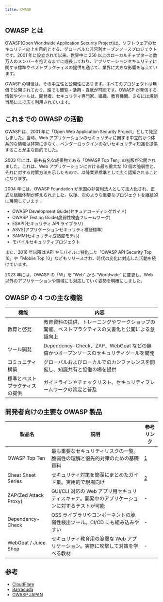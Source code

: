 ```yaml
---
title: OWASP
---
```


## OWASP とは

OWASP(Open Worldwide Application Security Project)は、ソフトウェアのセキュリティ向上を目的とする、グローバルな非営利オープンソースプロジェクトです。2001 年に設立されて以来、世界中に 250 以上のローカルチャプターと数万人のメンバーを抱えるまでに成長しており、アプリケーションセキュリティに関する標準やベストプラクティスの提供を通じて、業界に大きな影響を与えています。

OWASP の特徴は、その中立性と公開性にあります。すべてのプロジェクトは無償で公開されており、誰でも閲覧・活用・貢献が可能です。OWASP が発信する情報やツールは、開発者、セキュリティ専門家、組織、教育機関、さらには規制当局にまで広く利用されています。

## これまでの OWASP の活動

OWASP は、2001 年に「Open Web Application Security Project」として発足しました。当時、Web アプリケーションのセキュリティに関する中立的かつ体系的な情報は非常に少なく、ベンダーロックインのないセキュリティ知識を提供することが主な目的でした。

2003 年には、最も有名な成果物である「OWASP Top Ten」の初版が公開されました。これは、Web アプリケーションにおける最も重大な 10 個の脆弱性と、それに対する対策方法を示したもので、以降業界標準として広く認知されることになります。

2004 年には、OWASP Foundation が米国の非営利法人として法人化され、正式な組織体制が整えられました。以後、次のような重要なプロジェクトを継続的に展開しています：

- OWASP Development Guide(セキュアコーディングガイド)
- OWASP Testing Guide(脆弱性検査フレームワーク)
- ESAPI(セキュリティ API ライブラリ)
- ASVS(アプリケーションセキュリティ検証標準)
- SAMM(セキュリティ成熟度モデル)
- モバイルセキュリティプロジェクト

また、2016 年以降は API やモバイルに特化した「OWASP API Security Top 10」や「Mobile Top 10」などもリリースされ、時代の変化に対応した活動を続けています。

2023 年には、OWASP の「W」を “Web” から “Worldwide” に変更し、Web 以外のアプリケーションや領域にも対応していく姿勢を明確にしました。

## OWASP の 4 つの主な機能

| 機能                           | 内容                                                                                               |
| ------------------------------ | -------------------------------------------------------------------------------------------------- |
| 教育と啓発                     | 教育資料の提供、トレーニングやワークショップの開催、ベストプラクティスの文書化と公開による意識向上 |
| ツール開発                     | Dependency-Check、ZAP、WebGoat などの無償かつオープンソースのセキュリティツールを開発              |
| コミュニティ構築               | グローバルおよびローカルでのカンファレンスを開催し、知識共有と協働の場を提供                       |
| 標準とベストプラクティスの提供 | ガイドラインやチェックリスト、セキュリティフレームワークの策定と普及                               |

## 開発者向けの主要な OWASP 製品

| 製品名                | 説明                                                                                          | 参考リンク                                   |
| --------------------- | --------------------------------------------------------------------------------------------- | -------------------------------------------- |
| OWASP Top Ten         | 最も重要なセキュリティリスクの一覧。脆弱性の理解と優先的対策のための基礎資料                  | [1](https://owasp.org/Top10/ja/)             |
| Cheat Sheet Series    | セキュリティ対策を簡潔にまとめたガイド集。実用的で現場向け                                    | [2](https://coky-t.gitbook.io/owasp-asvs-ja) |
| ZAP(Zed Attack Proxy) | GUI/CLI 対応の Web アプリ用セキュリティスキャナ。開発中のアプリケーションに対するテストが可能 | -                                            |
| Dependency-Check      | OSS ライブラリやコンポーネントの脆弱性検出ツール。CI/CD にも組み込みやすい                    | -                                            |
| WebGoat / Juice Shop  | セキュリティ教育用の脆弱な Web アプリケーション。実際に攻撃して対策を学べる教材               | -                                            |

## 参考

- [CloudFlare](https://www.cloudflare.com/learning/security/threats/owasp-top-10)
- [Barracuda](https://www.barracuda.com/support/glossary/owasp)
- [OWASP JAPAN](https://owasp.org/www-chapter-japan/)
